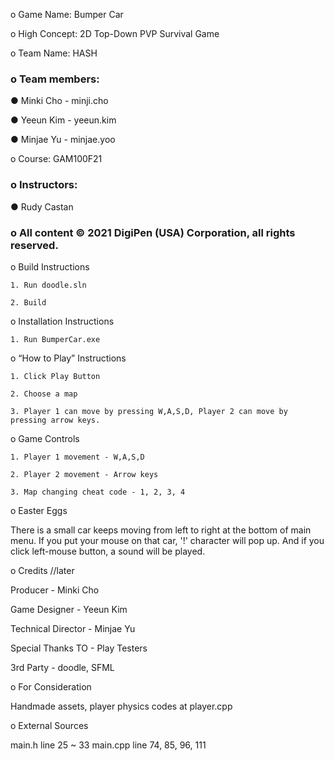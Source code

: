 o Game Name: Bumper Car

o High Concept: 2D Top-Down PVP Survival Game

o Team Name: HASH

### o Team members:

● Minki Cho - minji.cho

● Yeeun Kim - yeeun.kim

● Minjae Yu - minjae.yoo

o Course: GAM100F21

### o Instructors:

● Rudy Castan

### o All content © 2021 DigiPen (USA) Corporation, all rights reserved.

o Build Instructions

    1. Run doodle.sln

    2. Build

o Installation Instructions

    1. Run BumperCar.exe

o “How to Play” Instructions

    1. Click Play Button

    2. Choose a map

    3. Player 1 can move by pressing W,A,S,D, Player 2 can move by pressing arrow keys.

o Game Controls

    1. Player 1 movement - W,A,S,D
    
    2. Player 2 movement - Arrow keys

    3. Map changing cheat code - 1, 2, 3, 4

o Easter Eggs

There is a small car keeps moving from left to right at the bottom of main menu. If you put your mouse on that car, '!' character will pop up. And if you click left-mouse button, a sound will be played.

o Credits //later

Producer - Minki Cho

Game Designer - Yeeun Kim

Technical Director - Minjae Yu

Special Thanks TO - Play Testers

3rd Party - doodle, SFML

o For Consideration

Handmade assets, player physics codes at player.cpp

o External Sources

main.h line 25 ~ 33
main.cpp line 74, 85, 96, 111